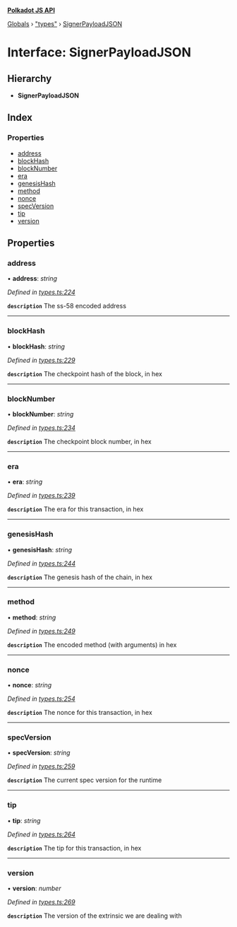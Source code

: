 **[Polkadot JS API](../README.md)**

[Globals](../globals.md) › ["types"](../modules/_types_.md) › [SignerPayloadJSON](_types_.signerpayloadjson.md)

# Interface: SignerPayloadJSON

## Hierarchy

* **SignerPayloadJSON**

## Index

### Properties

* [address](_types_.signerpayloadjson.md#address)
* [blockHash](_types_.signerpayloadjson.md#blockhash)
* [blockNumber](_types_.signerpayloadjson.md#blocknumber)
* [era](_types_.signerpayloadjson.md#era)
* [genesisHash](_types_.signerpayloadjson.md#genesishash)
* [method](_types_.signerpayloadjson.md#method)
* [nonce](_types_.signerpayloadjson.md#nonce)
* [specVersion](_types_.signerpayloadjson.md#specversion)
* [tip](_types_.signerpayloadjson.md#tip)
* [version](_types_.signerpayloadjson.md#version)

## Properties

###  address

• **address**: *string*

*Defined in [types.ts:224](https://github.com/polkadot-js/api/blob/bdd0cb9/packages/types/src/types.ts#L224)*

**`description`** The ss-58 encoded address

___

###  blockHash

• **blockHash**: *string*

*Defined in [types.ts:229](https://github.com/polkadot-js/api/blob/bdd0cb9/packages/types/src/types.ts#L229)*

**`description`** The checkpoint hash of the block, in hex

___

###  blockNumber

• **blockNumber**: *string*

*Defined in [types.ts:234](https://github.com/polkadot-js/api/blob/bdd0cb9/packages/types/src/types.ts#L234)*

**`description`** The checkpoint block number, in hex

___

###  era

• **era**: *string*

*Defined in [types.ts:239](https://github.com/polkadot-js/api/blob/bdd0cb9/packages/types/src/types.ts#L239)*

**`description`** The era for this transaction, in hex

___

###  genesisHash

• **genesisHash**: *string*

*Defined in [types.ts:244](https://github.com/polkadot-js/api/blob/bdd0cb9/packages/types/src/types.ts#L244)*

**`description`** The genesis hash of the chain, in hex

___

###  method

• **method**: *string*

*Defined in [types.ts:249](https://github.com/polkadot-js/api/blob/bdd0cb9/packages/types/src/types.ts#L249)*

**`description`** The encoded method (with arguments) in hex

___

###  nonce

• **nonce**: *string*

*Defined in [types.ts:254](https://github.com/polkadot-js/api/blob/bdd0cb9/packages/types/src/types.ts#L254)*

**`description`** The nonce for this transaction, in hex

___

###  specVersion

• **specVersion**: *string*

*Defined in [types.ts:259](https://github.com/polkadot-js/api/blob/bdd0cb9/packages/types/src/types.ts#L259)*

**`description`** The current spec version for  the runtime

___

###  tip

• **tip**: *string*

*Defined in [types.ts:264](https://github.com/polkadot-js/api/blob/bdd0cb9/packages/types/src/types.ts#L264)*

**`description`** The tip for this transaction, in hex

___

###  version

• **version**: *number*

*Defined in [types.ts:269](https://github.com/polkadot-js/api/blob/bdd0cb9/packages/types/src/types.ts#L269)*

**`description`** The version of the extrinsic we are dealing with
